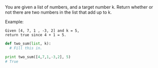 You are given a list of numbers, and a target number k. Return whether or not there are two numbers in the list that add up to k.

Example:
```
Given [4, 7, 1 , -3, 2] and k = 5,
return true since 4 + 1 = 5.
```

```python
def two_sum(list, k):
  # Fill this in.

print two_sum([4,7,1,-3,2], 5)
# True
```